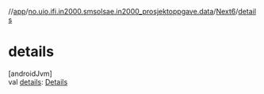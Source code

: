 //[app](../../../index.md)/[no.uio.ifi.in2000.smsolsae.in2000_prosjektoppgave.data](../index.md)/[Next6](index.md)/[details](details.md)

# details

[androidJvm]\
val [details](details.md): [Details](../-details/index.md)
